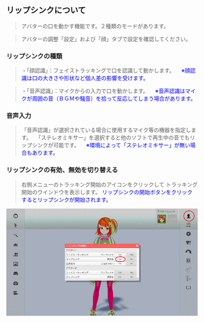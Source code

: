## リップシンクについて

>アバターの口を動かす機能です。２種類のモードがあります。

>アバターの調整「設定」および「顔」タブで設定を確認してください。

### リップシンクの種類

>・「顔認識」：フェイストラッキングで口を認識して動かします。
>　<font color="Blue">※顔認識は口の大きさや形状など個人差の影響を受けます。</font>

>・「音声認識」：マイクからの入力で口を動かします。
>　<font color="Blue">※音声認識はマイクが周囲の音（ＢＧＭや騒音）を拾って反応してしまう場合があります。</font>

### 音声入力

>「音声認識」が選択されている場合に使用するマイク等の機器を指定します。
>　「ステレオミキサー」を選択すると他のソフトで再生中の音でもリップシンクが可能です。
>　<font color="Blue">※環境によって「ステレオミキサー」が無い場合もあります。</font>


### リップシンクの有効、無効を切り替える

>右側メニューのトラッキング開始のアイコンをクリックして
>トラッキング開始のウインドウを表示します。
><font color="Blue">リップシンクの開始ボタンをクリックするとリップシンクが開始されます。</font>

![画像](image/menu_lipsync.png "メニューリップシンク")


